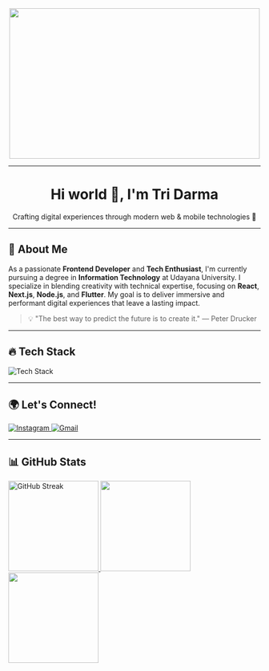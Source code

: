 <div align="center">
  <img src="https://raw.githubusercontent.com/tridarma6/ProjectTools/main/animation-1727763024760_b923494b.gif" width="500" height="300"/>
</div>

---

<h1 align="center">Hi world 👋, I'm Tri Darma</h1>
<p align="center">Crafting digital experiences through modern web & mobile technologies 🚀</p>

---

## 🌟 About Me
As a passionate **Frontend Developer** and **Tech Enthusiast**, I'm currently pursuing a degree in **Information Technology** at Udayana University. I specialize in blending creativity with technical expertise, focusing on **React**, **Next.js**, **Node.js**, and **Flutter**. My goal is to deliver immersive and performant digital experiences that leave a lasting impact.

> 💡 "The best way to predict the future is to create it." — Peter Drucker

---

## 🔥 Tech Stack

<p align="start">
  <img src="https://skillicons.dev/icons?i=html,css,javascript,react,nextjs,nodejs,flutter,typescript,laravel,c,cpp,java,dart,&perline=5" alt="Tech Stack">
</p>

---

## 🌍 Let's Connect!
<p align="start">
  <a href="https://www.instagram.com/tridharmaaa/">
    <img src="https://skillicons.dev/icons?i=instagram&theme=dark" alt="Instagram" />
  </a>
  <a href="mailto:triidarma06@gmail.com">
    <img src="https://skillicons.dev/icons?i=gmail&theme=dark" alt="Gmail" />
  </a>
</p>

---

## 📊 GitHub Stats
<p align="start">
  <a href="https://github.com/tridarma6">
    <img height="180em" src="https://github-readme-streak-stats.herokuapp.com?user=candrawikananta&theme=tokyonight&date_format=M%20j%5B%2C%20Y%5D" alt="GitHub Streak" />
    <img height="180em" src="https://github-readme-stats-eight-theta.vercel.app/api?username=tridarma6&show_icons=true&theme=radical&include_all_commits=true&count_private=true"/>
    <img height="180em" src="https://github-readme-stats-eight-theta.vercel.app/api/top-langs/?username=tridarma6&layout=compact&theme=radical"/>
  </a>
</p>
